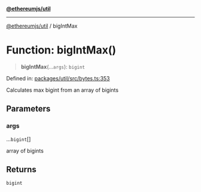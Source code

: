 [**@ethereumjs/util**](../README.md)

***

[@ethereumjs/util](../README.md) / bigIntMax

# Function: bigIntMax()

> **bigIntMax**(...`args`): `bigint`

Defined in: [packages/util/src/bytes.ts:353](https://github.com/Dargon789/ethereumjs-monorepo/blob/master/packages/util/src/bytes.ts#L353)

Calculates max bigint from an array of bigints

## Parameters

### args

...`bigint`[]

array of bigints

## Returns

`bigint`
